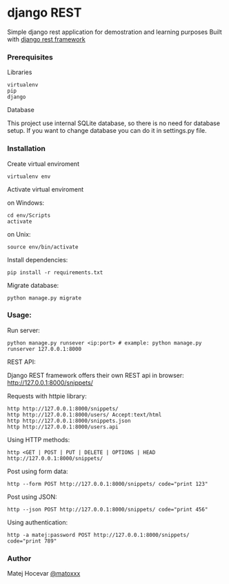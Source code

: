 # django REST
Simple django rest application for demostration and learning purposes
Built with [django rest framework](http://www.django-rest-framework.org/)

### Prerequisites

Libraries

	virtualenv
	pip
	django

Database

This project use internal SQLite database, so there is no need for database setup. If you want to change database you can do it in settings.py file.

### Installation

Create virtual enviroment

	virtualenv env

Activate virtual enviroment

on Windows:

	cd env/Scripts
	activate

on Unix:

	source env/bin/activate

Install dependencies:

	pip install -r requirements.txt

Migrate database:

	python manage.py migrate

### Usage:

Run server:

	python manage.py runsever <ip:port>	# example: python manage.py runserver 127.0.0.1:8000

REST API:

Django REST framework offers their own REST api in browser:
	http://127.0.0.1:8000/snippets/

Requests with httpie library:

	http http://127.0.0.1:8000/snippets/
	http http://127.0.0.1:8000/users/ Accept:text/html
	http http://127.0.0.1:8000/snippets.json
	http http://127.0.0.1:8000/users.api

Using HTTP methods:

	http <GET | POST | PUT | DELETE | OPTIONS | HEAD	http://127.0.0.1:8000/snippets/

Post using form data:

	http --form POST http://127.0.0.1:8000/snippets/ code="print 123"

Post using JSON:

	http --json POST http://127.0.0.1:8000/snippets/ code="print 456"

Using authentication:

	http -a matej:password POST http://127.0.0.1:8000/snippets/ code="print 789"


### Author
Matej Hocevar [@matoxxx](https://github.com/matoxxx)

